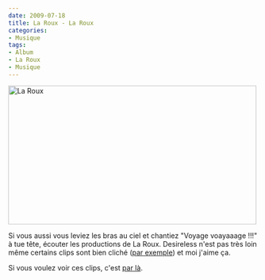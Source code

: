 ```yaml
---
date: 2009-07-18
title: La Roux - La Roux
categories:
- Musique
tags:
- Album
- La Roux
- Musique
---
```

<img class="alignnone size-medium wp-image-1332" title="La Roux" src="https://dlgjp9x71cipk.cloudfront.net/2009/07/LaRoux-500x280.png" alt="La Roux" width="500" height="280" />

Si vous aussi vous leviez les bras au ciel et chantiez "Voyage voayaaage !!!" à tue tête, écouter les productions de La Roux. Desireless n'est pas très loin même certains clips sont bien cliché (<a title="Le titre Quicksande de La Roux" href="https://www.youtube.com/watch?v=LMBNZ6mDSYk">par exemple</a>) et moi j'aime ça.

Si vous voulez voir ces clips, c'est <a title="Le compte Youtube de La Roux" href="https://www.youtube.com/user/larouxofficial">par là</a>.
